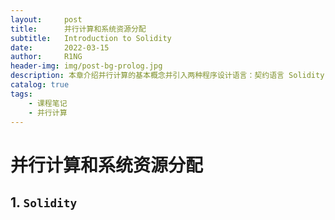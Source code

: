 ```yaml
---
layout:     post
title:      并行计算和系统资源分配
subtitle:   Introduction to Solidity
date:       2022-03-15
author:     R1NG
header-img: img/post-bg-prolog.jpg
description: 本章介绍并行计算的基本概念并引入两种程序设计语言：契约语言 Solidity 和 Rust, 讨论现代程序设计语言如何实现资源管理.
catalog: true
tags:
    - 课程笔记
    - 并行计算
---
```


# 并行计算和系统资源分配

## 1. `Solidity`

